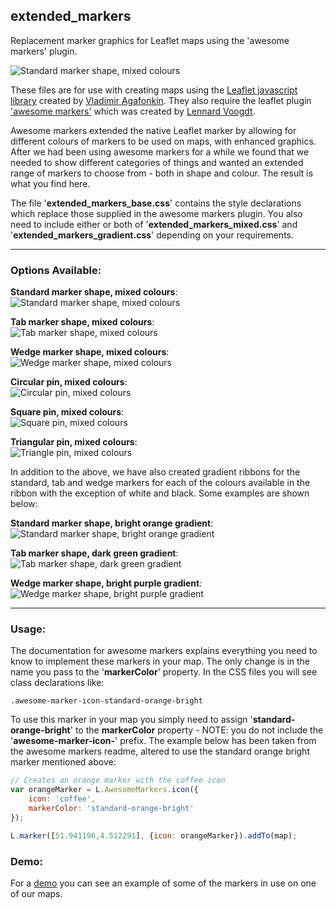 ## extended_markers

Replacement marker graphics for Leaflet maps using the 'awesome markers' plugin.

![](https://trafforddatalab.github.io/assets/extended_markers/trafforddatalab_markers-standard-mixed.png "Standard marker shape, mixed colours")<br />

These files are for use with creating maps using the [Leaflet javascript library](http://www.leafletjs.com) created by [Vladimir Agafonkin](http://agafonkin.com/en/). They also require the leaflet plugin ['awesome markers'](https://github.com/lvoogdt/Leaflet.awesome-markers) which was created by [Lennard Voogdt](http://www.lennardvoogdt.nl).

Awesome markers extended the native Leaflet marker by allowing for different colours of markers to be used on maps, with enhanced graphics. After we had been using awesome markers for a while we found that we needed to show different categories of things and wanted an extended range of markers to choose from - both in shape and colour. The result is what you find here.

The file '**extended_markers_base.css**' contains the style declarations which replace those supplied in the awesome markers plugin. You also need to include either or both of '**extended_markers_mixed.css**' and '**extended_markers_gradient.css**' depending on your requirements.

---

### Options Available:

**Standard marker shape, mixed colours**:<br />
![](https://trafforddatalab.github.io/assets/extended_markers/trafforddatalab_markers-standard-mixed.png "Standard marker shape, mixed colours")

**Tab marker shape, mixed colours**:<br />
![](https://trafforddatalab.github.io/assets/extended_markers/trafforddatalab_markers-tab-mixed.png "Tab marker shape, mixed colours")

**Wedge marker shape, mixed colours**:<br />
![](https://trafforddatalab.github.io/assets/extended_markers/trafforddatalab_markers-wedge-mixed.png "Wedge marker shape, mixed colours")

**Circular pin, mixed colours**:<br />
![](https://trafforddatalab.github.io/assets/extended_markers/trafforddatalab_pins-circle-mixed.png "Circular pin, mixed colours")

**Square pin, mixed colours**:<br />
![](https://trafforddatalab.github.io/assets/extended_markers/trafforddatalab_pins-square-mixed.png "Square pin, mixed colours")

**Triangular pin, mixed colours**:<br />
![](https://trafforddatalab.github.io/assets/extended_markers/trafforddatalab_pins-triangle-mixed.png "Triangle pin, mixed colours")


In addition to the above, we have also created gradient ribbons for the standard, tab and wedge markers for each of the colours available in the ribbon with the exception of white and black. Some examples are shown below:


**Standard marker shape, bright orange gradient**:<br />
![](https://trafforddatalab.github.io/assets/extended_markers/trafforddatalab_markers-standard-orange-bright.png "Standard marker shape, bright orange gradient")

**Tab marker shape, dark green gradient**:<br />
![](https://trafforddatalab.github.io/assets/extended_markers/trafforddatalab_markers-tab-green-dark.png "Tab marker shape, dark green gradient")

**Wedge marker shape, bright purple gradient**:<br />
![](https://trafforddatalab.github.io/assets/extended_markers/trafforddatalab_markers-wedge-purple-bright.png "Wedge marker shape, bright purple gradient")

---

### Usage:
The documentation for awesome markers explains everything you need to know to implement these markers in your map. The only change is in the name you pass to the '**markerColor**' property. In the CSS files you will see class declarations like:

```.awesome-marker-icon-standard-orange-bright```

To use this marker in your map you simply need to assign '**standard-orange-bright**' to the **markerColor** property - NOTE: you do not include the '**awesome-marker-icon-**' prefix. The example below has been taken from the awesome markers readme, altered to use the standard orange bright marker mentioned above:

``` javascript
// Creates an orange marker with the coffee icon
var orangeMarker = L.AwesomeMarkers.icon({
    icon: 'coffee',
    markerColor: 'standard-orange-bright'
});

L.marker([51.941196,4.512291], {icon: orangeMarker}).addTo(map);
```

### Demo:
For a [demo](http://www.infotrafford.org.uk/sportsegmentation?layers=light,trafford%20la,segment%201%20(ben),grass%20pitch%20(schools),sports%20hall%20(schools)) you can see an example of some of the markers in use on one of our maps.
